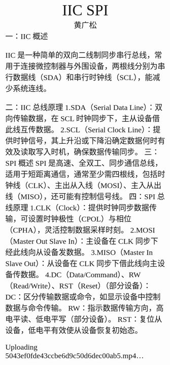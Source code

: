 #
<center><font face ="楷体" size=300>IIC        SPI</font></center>

<center><font  face="楷体" size=5>黄广松</font></center>
<font face="楷体" size=5>一：IIC 概述

IIC 是一种简单的双向二线制同步串行总线，常用于连接微控制器与外围设备，两根线分别为串行数据线（SDA）和串行时钟线（SCL），能减少系统连线。

<font face="楷体" size=5>二：IIC 总线原理
1.SDA（Serial Data Line）：双向传输数据，在 SCL 时钟同步下，主从设备借此线互传数据。
2.SCL（Serial Clock Line）：提供时钟信号，其上升沿或下降沿确定数据何时有效及读取写入时机，确保数据传输同步。
<font face="楷体" size=5>三：SPI 概述
 SPI 是高速、全双工、同步通信总线，适用于短距离通信，通常至少需四根线，包括时钟线（CLK）、主出从入线（MOSI）、主入从出线（MISO），还可能有控制信号线。
<font face="楷体" size=5>四：SPI 总线原理
1.CLK（Clock）：提供时钟同步数据传输，可设置时钟极性（CPOL）与相位（CPHA），灵活控制数据采样时刻。
2.MOSI（Master Out Slave In）：主设备在 CLK 同步下经此线向从设备发数据。
3.MISO（Master In Slave Out）：从设备在 CLK 同步下借此线向主设备传数据。
4.DC（Data/Command）、RW（Read/Write）、RST（Reset）（部分设备）：
  DC：区分传输数据或命令，如显示设备中控制数据与命令传输。
  RW：指示数据传输方向，高电平读、低电平写（部分设备）。
RST：复位从设备，低电平有效使从设备恢复初始态。


















Uploading 5043ef0fde43ccbe6d9c50d6dec00ab5.mp4…









